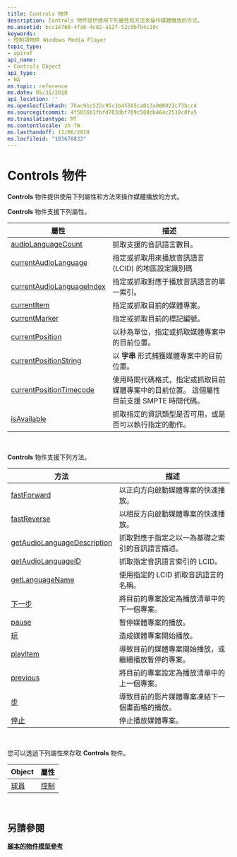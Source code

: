 ```yaml
---
title: Controls 物件
description: Controls 物件提供使用下列屬性和方法來操作媒體播放的方式。
ms.assetid: bcc1e768-4fa6-4c82-a12f-52c9bfb4c10c
keywords:
- 控制項物件 Windows Media Player
topic_type:
- apiref
api_name:
- Controls Object
api_type:
- NA
ms.topic: reference
ms.date: 05/31/2018
api_location: ''
ms.openlocfilehash: 7bac91c522c95c1b45565ca013a000022c73bcc4
ms.sourcegitcommit: 4f5016b1fbfd703dbf769c508db464c2518c0fa5
ms.translationtype: MT
ms.contentlocale: zh-TW
ms.lasthandoff: 11/06/2019
ms.locfileid: "103678832"
---
```

# <a name="controls-object"></a>Controls 物件

**Controls** 物件提供使用下列屬性和方法來操作媒體播放的方式。

**Controls** 物件支援下列屬性。



| 屬性                                                            | 描述                                                                                                                                       |
|---------------------------------------------------------------------|---------------------------------------------------------------------------------------------------------------------------------------------------|
| [audioLanguageCount](controls-audiolanguagecount.md)               | 抓取支援的音訊語言數目。                                                                                                |
| [currentAudioLanguage](controls-currentaudiolanguage.md)           | 指定或抓取用來播放音訊語言 (LCID) 的地區設定識別碼                                                            |
| [currentAudioLanguageIndex](controls-currentaudiolanguageindex.md) | 指定或抓取對應于播放音訊語言的單一索引。                                                   |
| [currentItem](controls-currentitem.md)                             | 指定或抓取目前的媒體專案。                                                                                                    |
| [currentMarker](controls-currentmarker.md)                         | 指定或抓取目前的標記編號。                                                                                                 |
| [currentPosition](controls-currentposition.md)                     | 以秒為單位，指定或抓取媒體專案中的目前位置。                                                      |
| [currentPositionString](controls-currentpositionstring.md)         | 以 **字串** 形式捕獲媒體專案中的目前位置。                                                                                 |
| [currentPositionTimecode](controls-currentpositiontimecode.md)     | 使用時間代碼格式，指定或抓取目前媒體專案中的目前位置。 這個屬性目前支援 SMPTE 時間代碼。 |
| [isAvailable](controls-isavailable.md)                             | 抓取指定的資訊類型是否可用，或是否可以執行指定的動作。                                                |



 

**Controls** 物件支援下列方法。



| 方法                                                                  | 描述                                                                                      |
|-------------------------------------------------------------------------|--------------------------------------------------------------------------------------------------|
| [fastForward](controls-fastforward.md)                                 | 以正向方向啟動媒體專案的快速播放。                                     |
| [fastReverse](controls-fastreverse.md)                                 | 以相反方向啟動媒體專案的快速播放。                                     |
| [getAudioLanguageDescription](controls-getaudiolanguagedescription.md) | 抓取對應于指定之以一為基礎之索引的音訊語言描述。 |
| [getAudioLanguageID](controls-getaudiolanguageid.md)                   | 抓取指定音訊語言索引的 LCID。                                         |
| [getLanguageName](controls-getlanguagename.md)                         | 使用指定的 LCID 抓取音訊語言的名稱。                                |
| [下一步](controls-next.md)                                               | 將目前的專案設定為播放清單中的下一個專案。                                          |
| [pause](controls-pause.md)                                             | 暫停媒體專案的播放。                                                            |
| [玩](controls-play.md)                                               | 造成媒體專案開始播放。                                                          |
| [playItem](controls-playitem.md)                                       | 導致目前的媒體專案開始播放，或繼續播放暫停的專案。                |
| [previous](controls-previous.md)                                       | 將目前的專案設定為播放清單中的上一個專案。                                      |
| [步](controls-step.md)                                               | 導致目前的影片媒體專案凍結下一個畫面格的播放。                        |
| [停止](controls-stop.md)                                               | 停止播放媒體專案。                                                             |



 

您可以透過下列屬性來存取 **Controls** 物件。



| Object                      | 屬性                        |
|-----------------------------|---------------------------------|
| [球員](player-object.md) | [控制](player-controls.md) |



 

## <a name="see-also"></a>另請參閱

<dl> <dt>

[**腳本的物件模型參考**](object-model-reference-for-scripting.md)
</dt> </dl>

 

 




